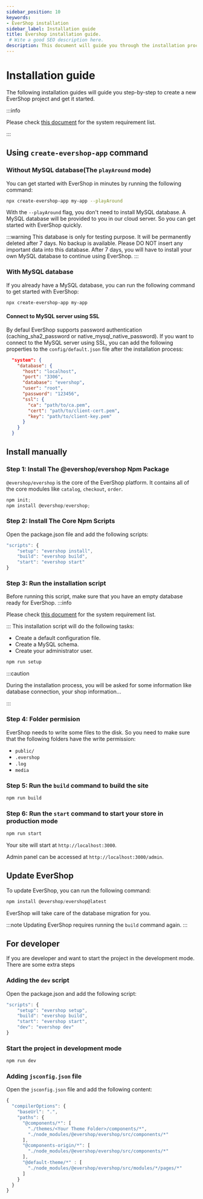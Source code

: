 ```yaml
---
sidebar_position: 10
keywords:
- EverShop installation
sidebar_label: Installation guide
title: Evershop installation guide.
 # Wite a good SEO description here.
description: This document will guide you through the installation process of EverShop. The quick installation guide is also available to help you install EverShop template quickly.
---
```


# Installation guide

The following installation guides will guide you step-by-step to create a new EverShop project and get it started.

:::info

Please check [this document](/docs/development/getting-started/system-requirements) for the system requirement list.

:::
## Using `create-evershop-app` command
### Without MySQL database(The `playAround` mode) 
You can get started with EverShop in minutes by running the following command:
    
```bash
npx create-evershop-app my-app --playAround
```
With the `--playAround` flag, you don't need to install MySQL database. A MySQL database will be provided to you in our cloud server. So you can get started with EverShop quickly.

:::warning
This database is only for testing purpose. It will be permanently deleted after 7 days. No backup is available. Please DO NOT insert any important data into this database. After 7 days, you will have to install your own MySQL database to continue using EverShop.
:::

### With MySQL database
If you already have a MySQL database, you can run the following command to get started with EverShop:
    
```bash
npx create-evershop-app my-app
``` 

#### Connect to MySQL server using SSL

By defaul EverShop supports password authentication (caching_sha2_password or native_mysql_native_password). If you want to connect to the MySQL server using SSL, you can add the following properties to the `config/default.json` file after the installation process:

```json
  "system": {
    "database": {
      "host": "localhost",
      "port": "3306",
      "database": "evershop",
      "user": "root",
      "password": "123456",
      "ssl": {
        "ca": "path/to/ca.pem",
        "cert": "path/to/client-cert.pem",
        "key": "path/to/client-key.pem"
      }
    }
  }
```

## Install manually

### Step 1: Install The @evershop/evershop Npm Package

`@evershop/evershop` is the core of the EverShop platform. It contains all of the core modules like `catalog`, `checkout`, `order`.


```js title="Install the @evershop/evershop Npm package"
npm init;
npm install @evershop/evershop;
```

### Step 2: Install The Core Npm Scripts

Open the package.json file and add the following scripts:

```js title="Add the core npm scripts"
"scripts": {
    "setup": "evershop install",
    "build": "evershop build",
    "start": "evershop start"
}
```

### Step 3: Run the installation script

Before running this script, make sure that you have an empty database ready for EverShop.
:::info

Please check [this document](/docs/development/getting-started/system-requirements) for the system requirement list.

:::
This installation script will do the following tasks:

- Create a default configuration file.
- Create a MySQL schema.
- Create your administrator user.

```js title="Installation script"
npm run setup
```

:::caution

During the installation process, you will be asked for some information like database connection, your shop information…

:::

### Step 4: Folder permision

EverShop needs to write some files to the disk. So you need to make sure that the following folders have the write permission:

- `public/`
- `.evershop`
- `.log`
- `media`

### Step 5: Run the `build` command to build the site

```js title="Build the site"
npm run build
```

### Step 6: Run the `start` command to start your store in production mode

```js title="Start the site"
npm run start
```

Your site will start at `http://localhost:3000`.

Admin panel can be accessed at `http://localhost:3000/admin`.

## Update EverShop

To update EverShop, you can run the following command:

```js title="Update EverShop"
npm install @evershop/evershop@latest
```

EverShop will take care of the database migration for you.

:::note
Updating EverShop requires running the `build` command again.
:::

## For developer

If you are developer and want to start the project in the development mode. There are some extra steps

### Adding the `dev` script

Open the package.json and add the following script:

```js title="Add the core dev script"
"scripts": {
    "setup": "evershop setup",
    "build": "evershop build",
    "start": "evershop start",
    "dev": "evershop dev"
}
```

### Start the project in development mode

```js title="Start the site in development mode"
npm run dev
```

### Adding `jsconfig.json` file

Open the `jsconfig.json` file and add the following content:

```js title="Add the jsconfig.json file"
{
  "compilerOptions": {
    "baseUrl": ".",
    "paths": {
      "@components/*": [
        "./themes/<Your Theme Folder>/components/*",
        "./node_modules/@evershop/evershop/src/components/*"
      ],
      "@components-origin/*": [
        "./node_modules/@evershop/evershop/src/components/*"
      ],
      "@default-theme/*" : [
        "./node_modules/@evershop/evershop/src/modules/*/pages/*"
      ]
    }
  }
}
```